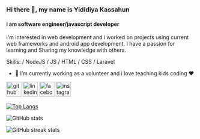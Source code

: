 ### Hi there 👋, my name is Yididiya Kassahun
#### i am software engineer/javascript developer

i'm interested in web development and i worked on projects using current web frameworks and android app development. I have a passion for learning and Sharing my knowledge with others. 

Skills:  / NodeJS / JS / HTML / CSS / Laravel

- 🔭 I’m currently working as a volunteer and i love teaching kids coding ❤️ 


[<img src='https://cdn.jsdelivr.net/npm/simple-icons@3.0.1/icons/github.svg' alt='github' height='40'>](https://github.com/yididiya-kassahun)  [<img src='https://cdn.jsdelivr.net/npm/simple-icons@3.0.1/icons/linkedin.svg' alt='linkedin' height='40'>](https://www.linkedin.com/in/yididiya-kassahun-9a2a15164/)  [<img src='https://cdn.jsdelivr.net/npm/simple-icons@3.0.1/icons/facebook.svg' alt='facebook' height='40'>](https://www.facebook.com/jedidiah.kassahun)  [<img src='https://cdn.jsdelivr.net/npm/simple-icons@3.0.1/icons/instagram.svg' alt='instagram' height='40'>](https://www.instagram.com/yidi_kassahun/)  

[![Top Langs](https://github-readme-stats.vercel.app/api/top-langs/?username=yididiya-kassahun)](https://github.com/anuraghazra/github-readme-stats)

![GitHub stats](https://github-readme-stats.vercel.app/api?username=yididiya-kassahun&show_icons=true&count_private=true)  

![GitHub streak stats](https://github-readme-streak-stats.herokuapp.com/?user=yididiya-kassahun)  

